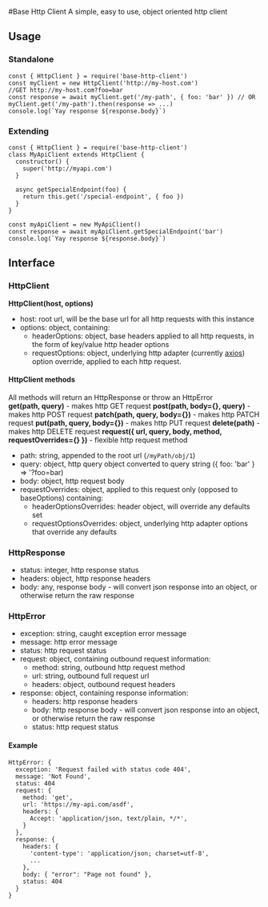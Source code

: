 #Base Http Client
A simple, easy to use, object oriented http client

## Usage
### Standalone
```
const { HttpClient } = require('base-http-client')
const myClient = new HttpClient('http://my-host.com')
//GET http://my-host.com?foo=bar
const response = await myClient.get('/my-path', { foo: 'bar' }) // OR myClient.get('/my-path').then(response => ...)  
console.log(`Yay response ${response.body}`)
```


### Extending
```
const { HttpClient } = require('base-http-client')
class MyApiClient extends HttpClient {
  constructor() {
    super('http://myapi.com')
  }

  async getSpecialEndpoint(foo) {
    return this.get('/special-endpoint', { foo })
  }
}

const myApiClient = new MyApiClient()
const response = await myApiClient.getSpecialEndpoint('bar')
console.log(`Yay response ${response.body}`)
```

 
## Interface
### HttpClient

**HttpClient(host, options)**
* host: root url, will be the base url for all http requests with this instance
* options: object, containing:
  * headerOptions: object, base headers applied to all http requests, in the form of key/value http header options
  * requestOptions: object, underlying http adapter (currently [axios](https://www.npmjs.com/package/axios#request-config)) option override, applied to each http request.

#### HttpClient methods
All methods will return an HttpResponse or throw an HttpError  
**get(path, query)** - makes http GET request 
**post(path, body={}, query)** - makes http POST request
**patch(path, query, body={})** - makes http PATCH request
**put(path, query, body={})** - makes http PUT request
**delete(path)** - makes http DELETE request
**request({ url, query, body, method, requestOverrides={} })** - flexible http request method

* path: string, appended to the root url (`/myPath/obj/1`)
* query: object, http query object converted to query string ({ foo: 'bar' } => '?foo=bar)
* body: object, http request body
* requestOverrides: object, applied to this request only (opposed to baseOptions) containing:
  * headerOptionsOverrides: header object, will override any defaults set
  * requestOptionsOverrides: object, underlying http adapter options that override any defaults
  
### HttpResponse
* status: integer, http response status
* headers: object, http response headers
* body: any, response body - will convert json response into an object, or otherwise return the raw response

### HttpError
* exception: string, caught exception error message
* message: http error message
* status: http request status
* request: object, containing outbound request information:
  * method: string, outbound http request method
  * url: string, outbound full request url
  * headers: object, outbound request headers
* response: object, containing response information:
  * headers: http response headers
  * body: http response body - will convert json response into an object, or otherwise return the raw response
  * status: http request status
  
#### Example
```
HttpError: {
  exception: 'Request failed with status code 404',
  message: 'Not Found',
  status: 404
  request: {
    method: 'get',
    url: 'https://my-api.com/asdf',
    headers: {
      Accept: 'application/json, text/plain, */*',
    }
  },
  response: {
    headers: {
      'content-type': 'application/json; charset=utf-8',
      ...
    },
    body: { "error": "Page not found" },
    status: 404
  }
}
```